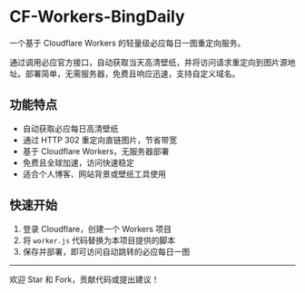 # CF-Workers-BingDaily

一个基于 Cloudflare Workers 的轻量级必应每日一图重定向服务。

通过调用必应官方接口，自动获取当天高清壁纸，并将访问请求重定向到图片源地址。部署简单，无需服务器，免费且响应迅速，支持自定义域名。

## 功能特点

- 自动获取必应每日高清壁纸
- 通过 HTTP 302 重定向直链图片，节省带宽
- 基于 Cloudflare Workers，无服务器部署
- 免费且全球加速，访问快速稳定
- 适合个人博客、网站背景或壁纸工具使用

## 快速开始

1. 登录 Cloudflare，创建一个 Workers 项目  
2. 将 `worker.js` 代码替换为本项目提供的脚本  
3. 保存并部署，即可访问自动跳转的必应每日一图

---

欢迎 Star 和 Fork，贡献代码或提出建议！

